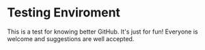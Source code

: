 <h1>Testing Enviroment</h1>    
This is a test for knowing better GitHub. It's just for fun!  
Everyone is welcome and suggestions are well accepted.
